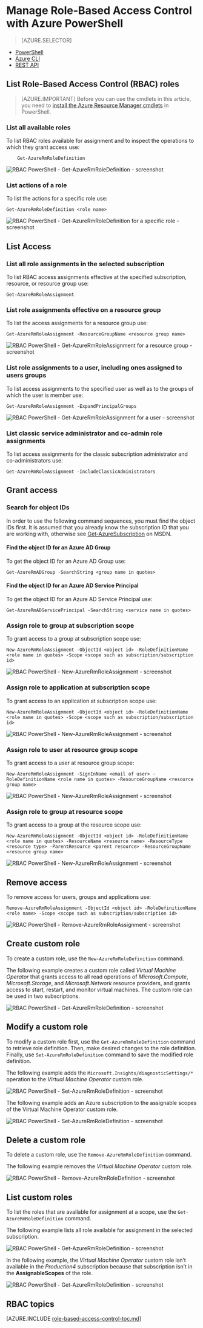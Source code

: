 <properties
	pageTitle="Manage Role Based Access Control (RBAC) with Azure PowerShell | Microsoft Azure"
	description="How to manage RBAC with Azure PowerShell including listing roles, assigning roles and deleting role assignments."
	services="active-directory"
	documentationCenter=""
	authors="kgremban"
	manager="stevenpo"
	editor=""/>

<tags
	ms.service="active-directory"
	ms.devlang="na"
	ms.topic="article"
	ms.tgt_pltfrm="na"
	ms.workload="identity"
	ms.date="02/29/2016"
	ms.author="kgremban"/>

# Manage Role-Based Access Control with Azure PowerShell

> [AZURE.SELECTOR]
- [PowerShell](role-based-access-control-manage-access-powershell.md)
- [Azure CLI](role-based-access-control-manage-access-azure-cli.md)
- [REST API](role-based-access-control-manage-access-rest.md)


## List Role-Based Access Control (RBAC) roles

>[AZURE.IMPORTANT] Before you can use the cmdlets in this article, you need to [install the Azure Resource Manager cmdlets](https://msdn.microsoft.com/library/mt125356.aspx) in PowerShell.

### List all available roles
To list RBAC roles available for assignment and to inspect the operations to which they grant access use:

		Get-AzureRmRoleDefinition

![RBAC PowerShell - Get-AzureRmRoleDefinition - screenshot](./media/role-based-access-control-manage-access-powershell/1-get-azure-rm-role-definition1.png)

### List actions of a role
To list the actions for a specific role use:

    Get-AzureRmRoleDefinition <role name>

![RBAC PowerShell - Get-AzureRmRoleDefinition for a specific role - screenshot](./media/role-based-access-control-manage-access-powershell/1-get-azure-rm-role-definition2.png)

## List Access
### List all role assignments in the selected subscription
To list RBAC access assignments effective at the specified subscription, resource, or resource group use:

    Get-AzureRmRoleAssignment

###	List role assignments effective on a resource group
To list the access assignments for a resource group use:

    Get-AzureRmRoleAssignment -ResourceGroupName <resource group name>

![RBAC PowerShell - Get-AzureRmRoleAssignment for a resource group - screenshot](./media/role-based-access-control-manage-access-powershell/4-get-azure-rm-role-assignment1.png)

### List role assignments to a user, including ones assigned to users groups
To list access assignments to the specified user as well as to the groups of which the user is member use:

    Get-AzureRmRoleAssignment -ExpandPrincipalGroups

![RBAC PowerShell - Get-AzureRmRoleAssignment for a user - screenshot](./media/role-based-access-control-manage-access-powershell/4-get-azure-rm-role-assignment2.png)

### List classic service administrator and co-admin role assignments
To list access assignments for the classic subscription administrator and co-administrators use:

    Get-AzureRmRoleAssignment -IncludeClassicAdministrators

## Grant access
### Search for object IDs
In order to use the following command sequences, you must find the object IDs first.  It is assumed that you already know the subscription ID that you are working with, otherwise see [Get-AzureSubscription](https://msdn.microsoft.com/library/dn495302.aspx) on MSDN.

#### Find the object ID for an Azure AD Group
To get the object ID for an Azure AD Group use:

    Get-AzureRmADGroup -SearchString <group name in quotes>

#### Find the object ID for an Azure AD Service Principal
To get the object ID for an Azure AD Service Principal use:

    Get-AzureRmADServicePrincipal -SearchString <service name in quotes>

### Assign role to group at subscription scope
To grant access to a group at subscription scope use:

    New-AzureRmRoleAssignment -ObjectId <object id> -RoleDefinitionName <role name in quotes> -Scope <scope such as subscription/subscription id>

![RBAC PowerShell - New-AzureRmRoleAssignment - screenshot](./media/role-based-access-control-manage-access-powershell/2-new-azure-rm-role-assignment1.png)

### Assign role to application at subscription scope
To grant access to an application at subscription scope use:

    New-AzureRmRoleAssignment -ObjectId <object id> -RoleDefinitionName <role name in quotes> -Scope <scope such as subscription/subscription id>

![RBAC PowerShell - New-AzureRmRoleAssignment - screenshot](./media/role-based-access-control-manage-access-powershell/2-new-azure-rm-role-assignment2.png)

### Assign role to user at resource group scope
To grant access to a user at resource group scope:

    New-AzureRmRoleAssignment -SignInName <email of user> -RoleDefinitionName <role name in quotes> -ResourceGroupName <resource group name>

![RBAC PowerShell - New-AzureRmRoleAssignment - screenshot](./media/role-based-access-control-manage-access-powershell/2-new-azure-rm-role-assignment3.png)

### Assign role to group at resource scope
To grant access to a group at the resource scope use:

    New-AzureRmRoleAssignment -ObjectId <object id> -RoleDefinitionName <role name in quotes> -ResourceName <resource name> -ResourceType <resource type> -ParentResource <parent resource> -ResourceGroupName <resource group name>

![RBAC PowerShell - New-AzureRmRoleAssignment - screenshot](./media/role-based-access-control-manage-access-powershell/2-new-azure-rm-role-assignment4.png)

## Remove access
To remove access for users, groups and applications use:

    Remove-AzureRmRoleAssignment -ObjectId <object id> -RoleDefinitionName <role name> -Scope <scope such as subscription/subscription id>

![RBAC PowerShell - Remove-AzureRmRoleAssignment - screenshot](./media/role-based-access-control-manage-access-powershell/3-remove-azure-rm-role-assignment.png)

## Create custom role
To create a custom role, use the `New-AzureRmRoleDefinition` command.

The following example creates a custom role called *Virtual Machine Operator* that grants access to all read operations of *Microsoft.Compute*, *Microsoft.Storage*, and *Microsoft.Network* resource providers, and grants access to start, restart, and monitor virtual machines. The custom role can be used in two subscriptions.

![RBAC PowerShell - Get-AzureRmRoleDefinition - screenshot](./media/role-based-access-control-manage-access-powershell/2-new-azurermroledefinition.png)

## Modify a custom role
To modify a custom role first, use the `Get-AzureRmRoleDefinition` command to retrieve role definition. Then, make desired changes to the role definition. Finally, use `Set-AzureRmRoleDefinition` command to save the modified role definition.

The following example adds the `Microsoft.Insights/diagnosticSettings/*` operation to the *Virtual Machine Operator* custom role.

![RBAC PowerShell - Set-AzureRmRoleDefinition - screenshot](./media/role-based-access-control-manage-access-powershell/3-set-azurermroledefinition-1.png)

The following example adds an Azure subscription to the assignable scopes of the Virtual Machine Operator custom role.

![RBAC PowerShell - Set-AzureRmRoleDefinition - screenshot](./media/role-based-access-control-manage-access-powershell/3-set-azurermroledefinition-2.png)

## Delete a custom role

To delete a custom role, use the `Remove-AzureRmRoleDefinition` command.

The following example removes the *Virtual Machine Operator* custom role.

![RBAC PowerShell - Remove-AzureRmRoleDefinition - screenshot](./media/role-based-access-control-manage-access-powershell/4-remove-azurermroledefinition.png)

## List custom roles
To list the roles that are available for assignment at a scope, use the `Get-AzureRmRoleDefinition` command.

The following example lists all role available for assignment in the selected subscription.

![RBAC PowerShell - Get-AzureRmRoleDefinition - screenshot](./media/role-based-access-control-manage-access-powershell/5-get-azurermroledefinition-1.png)

In the following example, the *Virtual Machine Operator* custom role isn’t available in the *Production4* subscription because that subscription isn’t in the **AssignableScopes** of the role.

![RBAC PowerShell - Get-AzureRmRoleDefinition - screenshot](./media/role-based-access-control-manage-access-powershell/5-get-azurermroledefinition2.png)

## RBAC topics
[AZURE.INCLUDE [role-based-access-control-toc.md](../../includes/role-based-access-control-toc.md)]
